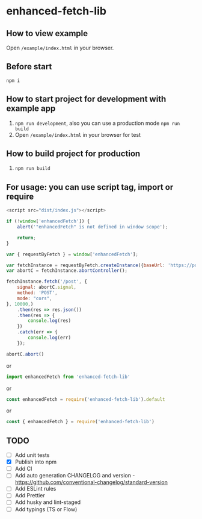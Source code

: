 # enhanced-fetch-lib

## How to view example
Open `/example/index.html` in your browser.

## Before start
`npm i`

## How to start project for development with example app
1. `npm run development`, also you can use a production mode `npm run build`
2. Open `/example/index.html` in your browser for test

## How to build project for production
1. `npm run build`

## For usage: you can use script tag, import or require
```js
<script src="dist/index.js"></script>

if (!window['enhancedFetch']) {
    alert('"enhancedFetch" is not defined in window scope');

    return;
}

var { requestByFetch } = window['enhancedFetch'];

var fetchInstance = requestByFetch.createInstance({baseUrl: 'https://poller.jeetiss.now.sh',});
var abortC = fetchInstance.abortController();

fetchInstance.fetch('/post', {
    signal: abortC.signal,
    method: 'POST',
    mode: "cors",
}, 10000,)
    .then(res => res.json())
    .then(res => {
        console.log(res)
    })
    .catch(err => {
        console.log(err)
    });

abortC.abort()
```
or
```js
import enhancedFetch from 'enhanced-fetch-lib'
```
or
```js
const enhancedFetch = require('enhanced-fetch-lib').default
```
or
```js
const { enhancedFetch } = require('enhanced-fetch-lib')
```

## TODO
- [ ] Add unit tests
- [x] Publish into npm
- [ ] Add CI
- [ ] Add auto generation CHANGELOG and version - https://github.com/conventional-changelog/standard-version
- [ ] Add ESLint rules
- [ ] Add Prettier
- [ ] Add husky and lint-staged
- [ ] Add typings (TS or Flow)
